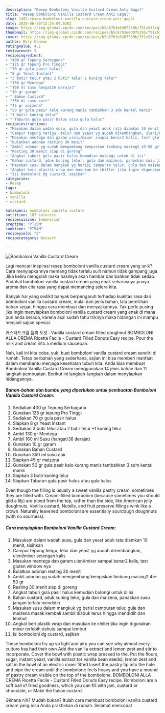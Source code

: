 ```yaml
---
description: "Resep Bomboloni Vanilla Custard Cream Anti Gagal"
title: "Resep Bomboloni Vanilla Custard Cream Anti Gagal"
slug: 1452-resep-bomboloni-vanilla-custard-cream-anti-gagal
date: 2020-06-26T12:26:04.530Z
image: https://img-global.cpcdn.com/recipes/b5c6703e6d07539b/751x532cq70/bomboloni-vanilla-custard-cream-foto-resep-utama.jpg
thumbnail: https://img-global.cpcdn.com/recipes/b5c6703e6d07539b/751x532cq70/bomboloni-vanilla-custard-cream-foto-resep-utama.jpg
cover: https://img-global.cpcdn.com/recipes/b5c6703e6d07539b/751x532cq70/bomboloni-vanilla-custard-cream-foto-resep-utama.jpg
author: Mary Cannon
ratingvalue: 4.1
reviewcount: 3
recipeingredient:
- "400 gr Tepung Serbaguna"
- "125 gr tepung Pro Tinggi"
- "70 gr gula pasir halus"
- "8 gr Yeast Instant"
- "3 butir telur atau 2 butir telur 1 kuning telur"
- "130 gr Mentega"
- "160 ml Susu hangat36 derajat"
- "10 gr garam"
- " Bahan Custard"
- "350 ml susu cair"
- "45 gr maizena"
- "50 gr gula pasir kalo kurang manis tambahkan 3 sdm kental manis"
- "3 butir kuning telur"
- " Taburan gula pasir halus atau gula halus"
recipeinstructions:
- "Masukam dalam wadah susu, gula dan yeast aduk rata diamkan 10 menit, sisihkan"
- "Campur tepung terigu, telur dan yeast yg audah dikembangkan, uleni/mixer setengah kalis"
- "Masukan mentega dan garam uleni/mixer sampai benar2 kalis, test gluten window nya"
- "Bulatkan adonan resting 30 menit"
- "Ambil adonan yg sudah mengembang kempiskan timbang masing2 45-50 gr"
- "Resting 30 menit siap di goreng"
- "Angkat taburi gula pasir halus kemudian bolongi untuk di isi"
- "Bahan custard, aduk kuning telur, gula dan maizena, panaskan susu jangan terlalu mendidih"
- "Masukan susu dalam mangkuk yg berisi campuran telur, gula dan maizena masak kembali sambil diaduk terus hingga mendidih dan lembut"
- "Angkat beri plastik wrap dan masukan ke chiller jika ingin digunakan mixer terlebih dahulu sampai lembut"
- "Isi bomboloni dg custard, sajikan"
categories:
- Resep
tags:
- bomboloni
- vanilla
- custard

katakunci: bomboloni vanilla custard 
nutrition: 107 calories
recipecuisine: Indonesian
preptime: "PT15M"
cooktime: "PT54M"
recipeyield: "2"
recipecategory: Dessert

---
```



![Bomboloni Vanilla Custard Cream](https://img-global.cpcdn.com/recipes/b5c6703e6d07539b/751x532cq70/bomboloni-vanilla-custard-cream-foto-resep-utama.jpg)

Lagi mencari inspirasi resep bomboloni vanilla custard cream yang unik? Cara menyiapkannya memang tidak terlalu sulit namun tidak gampang juga. Jika keliru mengolah maka hasilnya akan hambar dan bahkan tidak sedap. Padahal bomboloni vanilla custard cream yang enak seharusnya punya aroma dan cita rasa yang dapat memancing selera kita.

Banyak hal yang sedikit banyak berpengaruh terhadap kualitas rasa dari bomboloni vanilla custard cream, mulai dari jenis bahan, lalu pemilihan bahan segar, hingga cara membuat dan menyajikannya. Tak perlu pusing jika ingin menyiapkan bomboloni vanilla custard cream yang enak di mana pun anda berada, karena asal sudah tahu triknya maka hidangan ini mampu menjadi sajian spesial.

커스타드크림 듬뿍 도넛 : Vanilla custard cream filled doughnut BOMBOLONI ALLA CREMA Ricetta Facile - Custard Filled Donuts Easy recipe. Pour the milk and cream into a medium saucepan.


Nah, kali ini kita coba, yuk, buat bomboloni vanilla custard cream sendiri di rumah. Tetap berbahan yang sederhana, sajian ini bisa memberi manfaat dalam membantu menjaga kesehatan tubuh kita. Anda bisa membuat Bomboloni Vanilla Custard Cream menggunakan 14 jenis bahan dan 11 langkah pembuatan. Berikut ini langkah-langkah dalam menyiapkan hidangannya.

<!--inarticleads1-->

##### Bahan-bahan dan bumbu yang diperlukan untuk pembuatan Bomboloni Vanilla Custard Cream:

1. Sediakan 400 gr Tepung Serbaguna
1. Gunakan 125 gr tepung Pro Tinggi
1. Sediakan 70 gr gula pasir halus
1. Siapkan 8 gr Yeast Instant
1. Sediakan 3 butir telur atau 2 butir telur +1 kuning telur
1. Ambil 130 gr Mentega
1. Ambil 160 ml Susu (hangat/36 derajat)
1. Gunakan 10 gr garam
1. Gunakan  Bahan Custard
1. Gunakan 350 ml susu cair
1. Siapkan 45 gr maizena
1. Gunakan 50 gr gula pasir kalo kurang manis tambahkan 3 sdm kental manis
1. Siapkan 3 butir kuning telur
1. Siapkan  Taburan gula pasir halus atau gula halus


Even though the filling is usually a sweet vanilla pastry cream, sometimes they are filled with. Cream-filled bomboloni (because sometimes you should gild a lily) are piped from the top, rather than the side, like American jelly doughnuts. Vanilla custard, Nutella, and fruit preserve fillings wink like a crown. Naturally leavened bomboloni are essentially sourdough doughnuts (with no sourness). 

<!--inarticleads2-->

##### Cara menyiapkan Bomboloni Vanilla Custard Cream:

1. Masukam dalam wadah susu, gula dan yeast aduk rata diamkan 10 menit, sisihkan
1. Campur tepung terigu, telur dan yeast yg audah dikembangkan, uleni/mixer setengah kalis
1. Masukan mentega dan garam uleni/mixer sampai benar2 kalis, test gluten window nya
1. Bulatkan adonan resting 30 menit
1. Ambil adonan yg sudah mengembang kempiskan timbang masing2 45-50 gr
1. Resting 30 menit siap di goreng
1. Angkat taburi gula pasir halus kemudian bolongi untuk di isi
1. Bahan custard, aduk kuning telur, gula dan maizena, panaskan susu jangan terlalu mendidih
1. Masukan susu dalam mangkuk yg berisi campuran telur, gula dan maizena masak kembali sambil diaduk terus hingga mendidih dan lembut
1. Angkat beri plastik wrap dan masukan ke chiller jika ingin digunakan mixer terlebih dahulu sampai lembut
1. Isi bomboloni dg custard, sajikan


These bomboloni fry up so light and airy you can see why almost every culture has had their own Add the vanilla extract and lemon zest and stir to incorporate. Cover the bowl with plastic wrap pressed to the. Put the flours, sugar, instant yeast, vanilla extract (or vanilla bean seeds), lemon zest and salt in the bowl of an electric mixer fitted Insert the pastry tip into the hole and pipe the cream until the bombolone feels heavy and you have a mound of pastry cream visible on the top of the bombolone. BOMBOLONI ALLA CREMA Ricetta Facile - Custard Filled Donuts Easy recipe. Bomboloni are a soft ball of fried goodness, which you can fill with jam, custard or chocolate, or Make the Italian custard. 

Gimana nih? Mudah bukan? Itulah cara membuat bomboloni vanilla custard cream yang bisa Anda praktikkan di rumah. Selamat mencoba!

